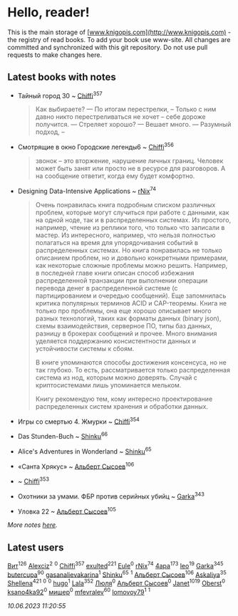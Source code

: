 # Hello, reader!
This is the main storage of [www.knigopis.com](http://www.knigopis.com) - the registry of read books.
To add your book use www-site. All changes are committed and synchronized with this git repository.
Do not use pull requests to make changes here.


## Latest books with notes
* Тайный город 30 ~ [Chiffi](users/105/105831994080785626680-google)<sup>357</sup>
    > Как выбираете?
    > 	— По итогам перестрелки, – Только с ним давно никто перестреливаться не хочет – себе дороже получится.
    > 	— Стреляет хорошо?
    > 	— Вешает много.
    > — Разумный подход, –

* Смотрящие в окно Городские легенды6 ~ [Chiffi](users/105/105831994080785626680-google)<sup>356</sup>
    > звонок – это вторжение, нарушение личных границ. Человек может быть занят или просто не в ресурсе для разговоров. А на сообщение ответит, когда ему будет комфортно.

* Designing Data-Intensive Applications ~ [rNix](users/227/22742452-yandex)<sup>74</sup>
    > Очень понравилась книга подробным списком различных проблем, которые могут случиться при работе с данными, как на одной ноде, так и в распределенных системах. 
    > Из простого, например, чтение из реплики того, что только что записали в мастер.
    > Из интересного, например, что нельзя полностью полагаться на время для упорядочивания событий в распределенных системах.
    > Но книга понравилась не только описанием проблем, но и довольно конкретными примерами, как некоторые сложные проблемы можно решить. Например, в последней главе книги описан способ избежания распределенной транзакции при выполнении операции перевода денег в распределенной системе (с партицированием и очередью сообщений). Еще запомнилась критика популярных терминов ACID и CAP-теоремы.
    > Книга не только про проблемы, она еще хорошо описывает много разных технологий, таких как форматы данных (binary json), схемы взаимодействия, серверное ПО, типы баз данных, разницу в брокерах сообщений и прочее. Много внимания уделяется поддержанию консистентности данных и устойчивости системы к сбоям. 
    > 
    > В книге упоминаются способы достижения консенсуса, но не так глубоко. То есть, рассматривается только распределенная система из нод, которым можно доверять. Случай с криптосистемами лишь упоминается мельком.
    > 
    > Книгу рекомендую тем, кому интересно проектирование распределенных систем хранения и обработки данных.

* Игры со смертью 4. Жмурки ~ [Chiffi](users/105/105831994080785626680-google)<sup>354</sup>

* Das Stunden-Buch ~ [Shinku](users/109/109176126475581739292-google)<sup>66</sup>

* Alice's Adventures in Wonderland ~ [Shinku](users/109/109176126475581739292-google)<sup>65</sup>

* «Санта Хрякус» ~ [Альберт Сысоев](users/474/47446642-vkontakte)<sup>106</sup>

*  ~ [Chiffi](users/105/105831994080785626680-google)<sup>353</sup>

* Охотники за умами. ФБР против серийных убийц ~ [Garka](users/115/115753719718250012620-google)<sup>343</sup>

* Уловка 22 ~ [Альберт Сысоев](users/474/47446642-vkontakte)<sup>105</sup>


_More notes [here](latest_books_with_notes.md)._


## Latest users
[Вит](users/300/300273923-vkontakte)<sup>126</sup> 
[Alexciz](users/104/104402554069177138887-google)<sup>2</sup> 
[](users/106/106998138906207539605-google)<sup>0</sup> 
[Chiffi](users/105/105831994080785626680-google)<sup>357</sup> 
[exulted](users/100/100599204551896265722-google)<sup>221</sup> 
[Eule](users/111/111792174175954051826-google)<sup>0</sup> 
[rNix](users/227/22742452-yandex)<sup>74</sup> 
[4apa](users/117/117392596378069249667-google)<sup>173</sup> 
[leo](users/106/106915386474260202605-google)<sup>19</sup> 
[Garka](users/115/115753719718250012620-google)<sup>345</sup> 
[butercupa](users/193/193697993-vkontakte)<sup>90</sup> 
[gasanalievakarina](users/563/563255998-yandex)<sup>1</sup> 
[Shinku](users/109/109176126475581739292-google)<sup>65</sup> 
[](users/111/111615427149312226167-google)<sup>1</sup> 
[Альберт Сысоев](users/474/47446642-vkontakte)<sup>106</sup> 
[Askaliya](users/326/326783541-vkontakte)<sup>35</sup> 
[Shellena](users/134/13413591548892934957-mailru)<sup>421</sup> 
[](users/338/3387454224572547166-mailru)<sup>0</sup> 
[](users/103/103270351651629158252-google)<sup>0</sup> 
[hugo](users/105/105063533945004840111-google)<sup>1</sup> 
[Lala](users/761/76187635-vkontakte)<sup>352</sup> 
[Люля](users/107/107102414660569698047-google)<sup>0</sup> 
[Альберт Сысоев](users/654/65468521419-odnoklassniki)<sup>0</sup> 
[Janet](users/108/108113656204404967440-google)<sup>1019</sup> 
[Oberst](users/243/24342718-vkontakte)<sup>0</sup> 
[ksano4ka92](users/733/73327956-vkontakte)<sup>0</sup> 
[мишер](users/110/110444757671606245841-google)<sup>0</sup> 
[mfevralev](users/140/140966150-vkontakte)<sup>60</sup> 
[lomovoy79](users/271/27114245-vkontakte)<sup>1</sup> 
[](users/114/114091474098743820596-google)<sup>1</sup> 


_10.06.2023 11:20:55_
